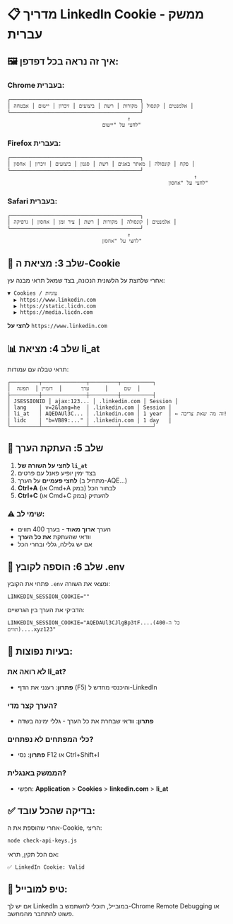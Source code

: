 # 📋 מדריך LinkedIn Cookie - ממשק עברית

## 🖼️ איך זה נראה בכל דפדפן:

### Chrome בעברית:
```
┌─────────────────────────────────────────┐
│ אלמנטים │ קונסול │ מקורות │ רשת │ ביצועים │ זיכרון │ יישום │ אבטחה │
└─────────────────────────────────────────┘
                                      ↑
                              לחצי על "יישום"
```

### Firefox בעברית:
```
┌─────────────────────────────────────────┐
│ פקח │ קונסולה │ מאתר באגים │ רשת │ סגנון │ ביצועים │ זיכרון │ אחסון │
└─────────────────────────────────────────┘
                                                           ↑
                                                   לחצי על "אחסון"
```

### Safari בעברית:
```
┌─────────────────────────────────────────┐
│ אלמנטים │ קונסולה │ מקורות │ רשת │ ציר זמן │ אחסון │ גרפיקה │
└─────────────────────────────────────────┘
                                      ↑
                              לחצי על "אחסון"
```

## 📁 שלב 3: מציאת ה-Cookie

אחרי שלחצת על הלשונית הנכונה, בצד שמאל תראי מבנה עץ:

```
▼ Cookies / עוגיות
  ▶ https://www.linkedin.com
  ▶ https://static.licdn.com
  ▶ https://media.licdn.com
```

**לחצי על** `https://www.linkedin.com`

## 📊 שלב 4: מציאת li_at

תראי טבלה עם עמודות:
```
┌─────────┬──────────────┬─────────┬──────────┐
│  שם     │     ערך      │  דומיין │  תפוגה  │
├─────────┼──────────────┼─────────┼──────────┤
│ JSESSIONID │ ajax:123... │ .linkedin.com │ Session │
│ lang    │ v=2&lang=he  │ .linkedin.com │ Session │
│ li_at   │ AQEDAUl3C... │ .linkedin.com │ 1 year  │ ← זה מה שאת צריכה!
│ lidc    │ "b=VB89:..." │ .linkedin.com │ 1 day   │
└─────────┴──────────────┴─────────┴──────────┘
```

## 🎯 שלב 5: העתקת הערך

1. **לחצי על השורה של `li_at`**
2. בצד ימין יופיע פאנל עם פרטים
3. **לחצי פעמיים** על הערך (מתחיל ב-AQE...)
4. **Ctrl+A** (או Cmd+A במק) לבחור הכל
5. **Ctrl+C** (או Cmd+C במק) להעתיק

### ⚠️ שימי לב:
- הערך **ארוך מאוד** - בערך 400 תווים
- וודאי שהעתקת **את כל הערך**
- אם יש גלילה, גללי ובחרי הכל

## 💾 שלב 6: הוספה לקובץ .env

פתחי את הקובץ `.env` ומצאי את השורה:
```
LINKEDIN_SESSION_COOKIE=""
```

הדביקי את הערך בין הגרשיים:
```
LINKEDIN_SESSION_COOKIE="AQEDAUl3CJlgBp3tF....(כל ה-400 תווים)....xyz123"
```

## 🚨 בעיות נפוצות:

### לא רואה את li_at?
- **פתרון**: רענני את הדף (F5) והיכנסי מחדש ל-LinkedIn

### הערך קצר מדי?
- **פתרון**: וודאי שבחרת את כל הערך - גללי ימינה בשדה

### כלי המפתחים לא נפתחים?
- **פתרון**: נסי F12 או Ctrl+Shift+I

### הממשק באנגלית?
- חפשי: **Application** > **Cookies** > **linkedin.com** > **li_at**

## ✅ בדיקה שהכל עובד:

אחרי שהוספת את ה-Cookie, הריצי:
```bash
node check-api-keys.js
```

אם הכל תקין, תראי:
```
✅ LinkedIn Cookie: Valid
```

## 📱 טיפ למובייל:
אם יש לך LinkedIn במובייל, תוכלי להשתמש ב-Chrome Remote Debugging
או פשוט להתחבר מהמחשב. 